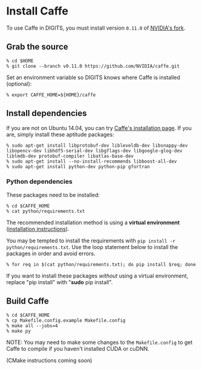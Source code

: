 # Install Caffe

To use Caffe in DIGITS, you must install version `0.11.0` of [NVIDIA's fork](https://github.com/NVIDIA/caffe).

## Grab the source

    % cd $HOME
    % git clone --branch v0.11.0 https://github.com/NVIDIA/caffe.git

Set an environment variable so DIGITS knows where Caffe is installed (optional):

    % export CAFFE_HOME=${HOME}/caffe

## Install dependencies

If you are not on Ubuntu 14.04, you can try [Caffe's installation page](http://caffe.berkeleyvision.org/installation.html). If you are, simply install these aptitude packages:

    % sudo apt-get install libprotobuf-dev libleveldb-dev libsnappy-dev libopencv-dev libhdf5-serial-dev libgflags-dev libgoogle-glog-dev liblmdb-dev protobuf-compiler libatlas-base-dev
    % sudo apt-get install --no-install-recommends libboost-all-dev
    % sudo apt-get install python-dev python-pip gfortran

### Python dependencies

These packages need to be installed:

    % cd $CAFFE_HOME
    % cat python/requirements.txt

The recommended installation method is using a **virtual environment** ([installation instructions](docs/VirtualEnvironment.md)).

You may be tempted to install the requirements with `pip install -r python/requirements.txt`. Use the loop statement below to install the packages in order and avoid errors.

    % for req in $(cat python/requirements.txt); do pip install $req; done

If you want to install these packages *without* using a virtual environment, replace "pip install" with "**sudo** pip install".

## Build Caffe

    % cd $CAFFE_HOME
    % cp Makefile.config.example Makefile.config
    % make all --jobs=4
    % make py

NOTE: You may need to make some changes to the `Makefile.config` to get Caffe to compile if you haven't installed CUDA or cuDNN.

(CMake instructions coming soon)
